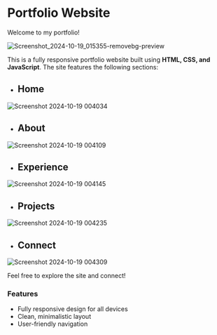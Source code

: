 # Portfolio Website
Welcome to my portfolio!

![Screenshot_2024-10-19_015355-removebg-preview](https://github.com/user-attachments/assets/5ba86170-1945-400b-99d0-6320b8304bc1)

This is a fully responsive portfolio website built using **HTML, CSS, and JavaScript**. The site features the following sections:

- ## Home
![Screenshot 2024-10-19 004034](https://github.com/user-attachments/assets/709f234b-3ea5-40d0-ae5a-7f326c570897)

- ## About
![Screenshot 2024-10-19 004109](https://github.com/user-attachments/assets/9975060b-c157-40a9-911f-a6a920c5e3f8)

- ## Experience
![Screenshot 2024-10-19 004145](https://github.com/user-attachments/assets/4db501a0-4aac-4892-9422-eb5c59781f35)

- ## Projects
![Screenshot 2024-10-19 004235](https://github.com/user-attachments/assets/40552c28-a758-40dc-aaf6-5a2418678e68)

- ## Connect
![Screenshot 2024-10-19 004309](https://github.com/user-attachments/assets/34ade3bc-d110-4eb1-85e8-7bf8bada9f0a)


Feel free to explore the site and connect!

### Features
- Fully responsive design for all devices
- Clean, minimalistic layout
- User-friendly navigation

